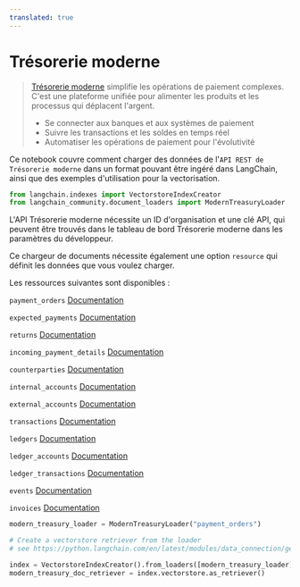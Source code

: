 ```yaml
---
translated: true
---
```


# Trésorerie moderne

>[Trésorerie moderne](https://www.moderntreasury.com/) simplifie les opérations de paiement complexes. C'est une plateforme unifiée pour alimenter les produits et les processus qui déplacent l'argent.
>- Se connecter aux banques et aux systèmes de paiement
>- Suivre les transactions et les soldes en temps réel
>- Automatiser les opérations de paiement pour l'évolutivité

Ce notebook couvre comment charger des données de l'`API REST de Trésorerie moderne` dans un format pouvant être ingéré dans LangChain, ainsi que des exemples d'utilisation pour la vectorisation.

```python
from langchain.indexes import VectorstoreIndexCreator
from langchain_community.document_loaders import ModernTreasuryLoader
```

L'API Trésorerie moderne nécessite un ID d'organisation et une clé API, qui peuvent être trouvés dans le tableau de bord Trésorerie moderne dans les paramètres du développeur.

Ce chargeur de documents nécessite également une option `resource` qui définit les données que vous voulez charger.

Les ressources suivantes sont disponibles :

`payment_orders` [Documentation](https://docs.moderntreasury.com/reference/payment-order-object)

`expected_payments` [Documentation](https://docs.moderntreasury.com/reference/expected-payment-object)

`returns` [Documentation](https://docs.moderntreasury.com/reference/return-object)

`incoming_payment_details` [Documentation](https://docs.moderntreasury.com/reference/incoming-payment-detail-object)

`counterparties` [Documentation](https://docs.moderntreasury.com/reference/counterparty-object)

`internal_accounts` [Documentation](https://docs.moderntreasury.com/reference/internal-account-object)

`external_accounts` [Documentation](https://docs.moderntreasury.com/reference/external-account-object)

`transactions` [Documentation](https://docs.moderntreasury.com/reference/transaction-object)

`ledgers` [Documentation](https://docs.moderntreasury.com/reference/ledger-object)

`ledger_accounts` [Documentation](https://docs.moderntreasury.com/reference/ledger-account-object)

`ledger_transactions` [Documentation](https://docs.moderntreasury.com/reference/ledger-transaction-object)

`events` [Documentation](https://docs.moderntreasury.com/reference/events)

`invoices` [Documentation](https://docs.moderntreasury.com/reference/invoices)

```python
modern_treasury_loader = ModernTreasuryLoader("payment_orders")
```

```python
# Create a vectorstore retriever from the loader
# see https://python.langchain.com/en/latest/modules/data_connection/getting_started.html for more details

index = VectorstoreIndexCreator().from_loaders([modern_treasury_loader])
modern_treasury_doc_retriever = index.vectorstore.as_retriever()
```
